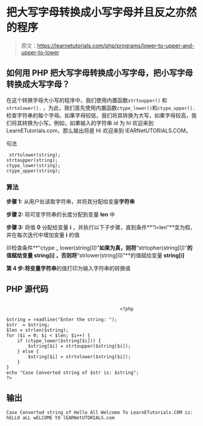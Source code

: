 # 把大写字母转换成小写字母并且反之亦然的程序

> 原文：<https://learnetutorials.com/php/programs/lower-to-upper-and-upper-to-lower>

## 如何用 PHP 把大写字母转换成小写字母，把小写字母转换成大写字母？

在这个转换字母大小写的程序中，我们使用内置函数`strtoupper()` 和`strtolower().` ，为此，我们首先使用内置函数`ctype_lower()`和`ctype_upper().`检查字符串的每个字母。如果字母较低，我们将其转换为大写，如果字母较高，我们将其转换为小写。例如，如果输入的字符串 id 为 hI 欢迎来到 LearnETutorials.com，那么输出将是 Hi 欢迎来到 lEARNetUTORIALS.COM。

句法

```
 strtolower(string);
strtoupper(string);
ctype_lower(string);
ctype_upper(string); 

```

### 算法

**步骤 1:** 从用户处读取字符串，并将其分配给变量**字符串**

**步骤 2:** 将可变字符串的长度分配到变量 **len** 中

**步骤 3:** 将值 **0** 分配给变量 **i** ，并执行以下子步骤，直到条件**“I<len”**变为假，并在每次迭代中增加变量 **i** 的值

(I)检查条件**“ctype _ lower(string[I])”**如果为真，则将**“strtopher(string[I])”**的值赋给变量 **string[i]** ，否则将**“strlower(string[I])”**的值赋给变量 **string[i]**

**第 4 步:**将变量**字符串**的值打印为输入字符串的转换值

## PHP 源代码

```

                                          <?php

$string = readline("Enter the string: ");
$str  = $string;
$len = strlen($string);
for ($i = 0; $i < $len; $i++) {
    if (ctype_lower($string[$i])) {
        $string[$i] = strtoupper($string[$i]);
    } else {
        $string[$i] = strtolower($string[$i]);
    }
}
echo "Case Converted string of $str is: $string";
?>

```

## 输出

```
Case Converted string of Hello All Welcome To LearnETutorials.COM is: hELLO aLL wELCOME tO lEARNetUTORIALS.com
```